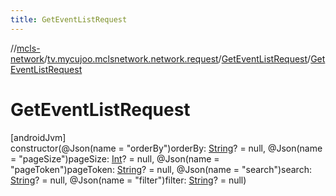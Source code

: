 ```yaml
---
title: GetEventListRequest
---
```

//[mcls-network](../../../index.html)/[tv.mycujoo.mclsnetwork.network.request](../index.html)/[GetEventListRequest](index.html)/[GetEventListRequest](-get-event-list-request.html)



# GetEventListRequest



[androidJvm]\
constructor(@Json(name = &quot;orderBy&quot;)orderBy: [String](https://kotlinlang.org/api/latest/jvm/stdlib/kotlin/-string/index.html)? = null, @Json(name = &quot;pageSize&quot;)pageSize: [Int](https://kotlinlang.org/api/latest/jvm/stdlib/kotlin/-int/index.html)? = null, @Json(name = &quot;pageToken&quot;)pageToken: [String](https://kotlinlang.org/api/latest/jvm/stdlib/kotlin/-string/index.html)? = null, @Json(name = &quot;search&quot;)search: [String](https://kotlinlang.org/api/latest/jvm/stdlib/kotlin/-string/index.html)? = null, @Json(name = &quot;filter&quot;)filter: [String](https://kotlinlang.org/api/latest/jvm/stdlib/kotlin/-string/index.html)? = null)




